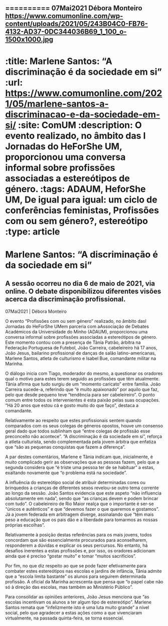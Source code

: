 
==========
07Mai2021
Débora Monteiro
https://www.comumonline.com/wp-content/uploads/2021/05/243B04C0-FB76-4132-AD37-0DC344036B69_1_100_o-1500x1000.jpg
---
:title: Marlene Santos: “A discriminação é da sociedade em si”
:url: https://www.comumonline.com/2021/05/marlene-santos-a-discriminacao-e-da-sociedade-em-si/
:site: ComUM
:description: O evento realizado, no âmbito das I Jornadas do HeForShe UM, proporcionou uma conversa informal sobre profissões associadas a estereótipos de género.
:tags: ADAUM, HeforShe UM, De igual para igual: um ciclo de conferências feministas, Profissões com ou sem género?, estereótipo
:type: article
==========


# **Marlene Santos: “A discriminação é da sociedade em si”**

## A sessão ocorreu no dia 6 de maio de 2021, via online. O debate disponibilizou diferentes visões acerca da discriminação profissional.

07Mai2021 | Débora Monteiro

O evento “Profissões com ou sem género” realizado, no âmbito dasI Jornadas do HeForShe UMem parceria com aAssociação de Debates Académicos da Universidade do Minho (ADAUM), proporcionou uma conversa informal sobre profissões associadas a estereótipos de género. Este momento contou com a presença de Tânia Patrão, árbitra na Federação Portuguesa de Futebol, João Carreira, cabeleireiro há 17 anos, João Jesus, bailarino profissional de danças de salão latino-americanas, Marlene Santos, atleta de culturismo e Isabel Bue, comandante militar na Marinha.

O diálogo inicia com Tiago, moderador do mesmo, a questionar os oradores qual o motivo para estes terem seguido as profissões que têm atualmente. Tânia afirma que tudo surgiu de um “momento caricato” entre família. João Carreira sucede-a, referindo que “é muito apaixonado” por aquilo que faz, pelo que desde pequeno teve “tendência para ser cabeleireiro”. O ponto comum entre todos os intervenientes é esta paixão pelas suas ocupações. “Há 20 anos que estou cá e gosto muito do que faço”, destaca a comandante.



Relativamente ao respeito que estes profissionais sentem quando comparados com os seus colegas de géneros opostos, houve um consenso geral dado que todos sublinham que “entre colegas de profissão esse preconceito não acontece”. “A discriminação é da sociedade em si”, reforça a atleta culturista, sendo complementada pela jovem árbitra que enfatiza que “são as pequenas conquistas que fazem a diferença”.

A par destes comentários, Marlene e Tânia indicam que, inicialmente, é muito complicado gerir as observações que as pessoas fazem, pelo que a segunda considera que “é triste uma pessoa ter de se habituar” a estas, exaltando novamente que “o problema está na sociedade”.

A influência do estereótipo social de atribuir determinadas cores ou brinquedos a crianças de diferentes sexos revelou-se outro tema corrente ao longo da sessão. João Santos evidencia que este aspeto “não influencia absolutamente em nada”, sendo que “as crianças devem e podem brincar com tudo”. O cabeleireiro de Rio Maior realça que o importante é ser-se “únicos e autênticos” e que “devemos fazer o que queremos e gostamos”.  Já a jovem federada em arbitragem diverge, assinalando que “têm mais peso a educação que os pais dão e a liberdade para tomarmos as nossas próprias escolhas”.

Relativamente à posição destas referências para os mais jovens, todos concordam que são essencialmente procurados para aconselharem, responderem a dúvidas e explicar os seus percursos. No entanto, há desafios inerentes a estas profissões e, por isso, os oradores adicionam ainda que é preciso “gostar muito” e tomar “muitos sacrifícios”.

Por fim, no que diz respeito ao que se pode fazer efetivamente para combater estes estereótipos nas escolas e jardins de infância, Tânia admite que a “escola limita bastante” os alunos para seguirem determinada profissão. A oficial da Marinha acrescenta que pensa que “o papel cabe não só à direção das escolas, mas também ao Ministério Público”.

Para consolidar as opiniões anteriores, João Jesus menciona que “as escolas incentivam os alunos a ter algum tipo de estereótipo”. Marlene Santos remata que “infelizmente isto é uma luta muito grande” a nível social, pelo que agradecer a estas ações como a que vivenciaram virtualmente, na passada quinta-feira, se torna essencial.

